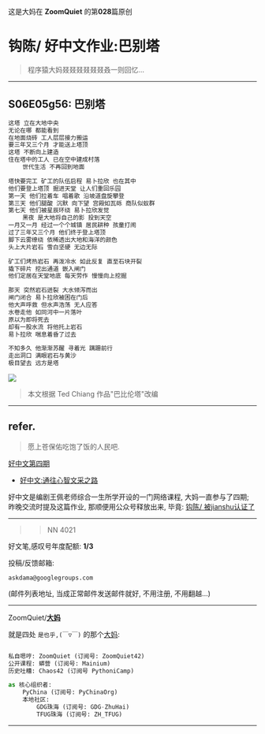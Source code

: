这是大妈在 **ZoomQuiet** 的第**028**篇原创

# 钩陈/ 好中文作业:巴别塔
> 程序猿大妈叕叕叕叕叕叕叒一则回忆...

-------------
## S06E05g56: 巴别塔

```python
这塔 立在大地中央
无论在哪 都能看到
在地面烧砖 工人层层接力搬运  
要三年又三个月 才能送上塔顶 
这塔 不断向上建造 
住在塔中的工人 已在空中建成村落 
    世代生活 不再回到地面

塔快要完工 矿工的队伍启程 易卜拉欣 也在其中
他们要登上塔顶 掘进天堂 让人们重回乐园
第一天 他们拉着车 唱着歌 沿坡道盘旋攀登 
第三天 他们腿酸 沉默 向下望 宫殿如瓦砾 商队似蚁群   
第七天 他们被星辰环绕 易卜拉欣发觉 
    黑夜 是大地将自己的影 投到天空
一月又一月 经过一个个城镇 居民耕种 孩童打闹
过了三年又三个月 他们终于登上塔顶
脚下云雾缭绕 依稀透出大地和海洋的颜色
头上大片岩石 雪白坚硬 无边无际

矿工们烤热岩石 再泼冷水 如此反复 直至石块开裂
撬下碎片 挖出通道 嵌入闸门
他们定居在天堂地底 每天劳作 慢慢向上挖掘

那天 突然岩石迸裂 大水倾泻而出
闸门闭合 易卜拉欣被困在门后
他大声呼救 但水声浩荡 无人应答
水卷走他 如同河中一片落叶
原以为即将死去
却有一股水流 将他托上岩石
易卜拉欣 喘息着昏了过去 

不知多久 他渐渐苏醒 寻着光 蹒跚前行 
走出洞口 满眼岩石与黄沙
极目望去 远方是塔
```

![](http://ydlj.zoomquiet.top/ipic/2020-05-22-ScreenShot%202020-05-22%2021.59.09.jpg)

> 本文根据 Ted Chiang 作品"巴比伦塔"改编


-------------
## refer.
> 愿上苍保佑吃饱了饭的人民吧.

[好中文第四期](http://haozhongwen.com/)

- [好中文:通往心智文采之路](https://mp.weixin.qq.com/s/tiLNbeFG1XGu1EUfNutXCQ)

好中文是编剧王佩老师综合一生所学开设的一门网络课程,
大妈一直参与了四期;
昨晚交流时提及这篇作业, 那顺便用公众号释放出来,
毕竟: [钩陈/ 被jianshu认证了](https://mp.weixin.qq.com/s/0-jJlaXtvV_Czziq13U4eg)



-------------
>> NN 4021

好文笔,感叹号年度配额: **1/3**

投稿/反馈邮箱:

    askdama@googlegroups.com


(邮件列表地址, 
当成正常邮件发送邮件就好, 不用注册, 不用翻越...)

-------------

ZoomQuiet/**[大妈](https://mp.weixin.qq.com/s/N5TuRRbF485D4Q90XdDA7g)**

就是四处 `是也乎,(￣▽￣)` 的那个[大妈](https://mp.weixin.qq.com/s/N5TuRRbF485D4Q90XdDA7g):


```python

私自嗯哼: ZoomQuiet (订阅号: ZoomQuiet42)
公开课程: 蟒营 (订阅号: Mainium)
历史吐糟: Chaos42 (订阅号 PythoniCamp)

as 核心组织者:
    PyChina (订阅号: PyChinaOrg)
    本地社区: 
        GDG珠海 (订阅号: GDG-ZhuHai)
        TFUG珠海 (订阅号: ZH_TFUG)
```

-------------



